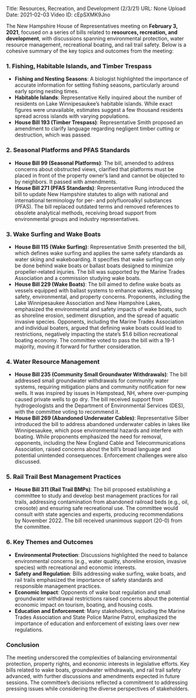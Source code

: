 Title: Resources, Recreation, and Development (2/3/21)
URL: None
Upload Date: 2021-02-03
Video ID: cEpSXMK9Jno

The New Hampshire House of Representatives meeting on **February 3, 2021**, focused on a series of bills related to **resources, recreation, and development**, with discussions spanning environmental protection, water resource management, recreational boating, and rail trail safety. Below is a cohesive summary of the key topics and outcomes from the meeting:

### **1. Fishing, Habitable Islands, and Timber Trespass**
- **Fishing and Nesting Seasons**: A biologist highlighted the importance of accurate information for setting fishing seasons, particularly around early spring nesting times.
- **Habitable Islands**: Representative Kelly inquired about the number of residents on Lake Winnipesaukee’s habitable islands. While exact figures were unavailable, estimates suggest a few thousand residents spread across islands with varying populations.
- **House Bill 193 (Timber Trespass)**: Representative Smith proposed an amendment to clarify language regarding negligent timber cutting or destruction, which was passed.

### **2. Seasonal Platforms and PFAS Standards**
- **House Bill 99 (Seasonal Platforms)**: The bill, amended to address concerns about obstructed views, clarified that platforms must be placed in front of the property owner’s land and cannot be objected to by neighbors. It passed with amendments.
- **House Bill 271 (PFAS Standards)**: Representative Rung introduced the bill to update New Hampshire statutes to align with national and international terminology for per- and polyfluoroalkyl substances (PFAS). The bill replaced outdated terms and removed references to obsolete analytical methods, receiving broad support from environmental groups and industry representatives.

### **3. Wake Surfing and Wake Boats**
- **House Bill 115 (Wake Surfing)**: Representative Smith presented the bill, which defines wake surfing and applies the same safety standards as water skiing and wakeboarding. It specifies that wake surfing can only be done behind wake boats or ballast boats designed to minimize propeller-related injuries. The bill was supported by the Marine Trades Association and a commission studying wake boats.
- **House Bill 229 (Wake Boats)**: The bill aimed to define wake boats as vessels equipped with ballast systems to enhance wakes, addressing safety, environmental, and property concerns. Proponents, including the Lake Winnipesaukee Association and New Hampshire Lakes, emphasized the environmental and safety impacts of wake boats, such as shoreline erosion, sediment disruption, and the spread of aquatic invasive species. Opponents, including the Marine Trades Association and individual boaters, argued that defining wake boats could lead to restrictions, negatively impacting the state’s $1.6 billion recreational boating economy. The committee voted to pass the bill with a 19-1 majority, moving it forward for further consideration.

### **4. Water Resource Management**
- **House Bill 235 (Community Small Groundwater Withdrawals)**: The bill addressed small groundwater withdrawals for community water systems, requiring mitigation plans and community notification for new wells. It was inspired by issues in Hampstead, NH, where over-pumping caused private wells to go dry. The bill received support from hydrogeologists and the Department of Environmental Services (DES), with the committee voting to recommend it.
- **House Bill 269 (Abandoned Underwater Cables)**: Representative Silber introduced the bill to address abandoned underwater cables in lakes like Winnipesaukee, which pose environmental hazards and interfere with boating. While proponents emphasized the need for removal, opponents, including the New England Cable and Telecommunications Association, raised concerns about the bill’s broad language and potential unintended consequences. Enforcement challenges were also discussed.

### **5. Rail Trail Best Management Practices**
- **House Bill 311 (Rail Trail BMPs)**: The bill proposed establishing a committee to study and develop best management practices for rail trails, addressing contamination from abandoned railroad beds (e.g., oil, creosote) and ensuring safe recreational use. The committee would consult with state agencies and experts, producing recommendations by November 2022. The bill received unanimous support (20-0) from the committee.

### **6. Key Themes and Outcomes**
- **Environmental Protection**: Discussions highlighted the need to balance environmental concerns (e.g., water quality, shoreline erosion, invasive species) with recreational and economic interests.
- **Safety and Regulation**: Bills addressing wake surfing, wake boats, and rail trails emphasized the importance of safety standards and responsible management practices.
- **Economic Impact**: Opponents of wake boat regulation and small groundwater withdrawal restrictions raised concerns about the potential economic impact on tourism, boating, and housing costs.
- **Education and Enforcement**: Many stakeholders, including the Marine Trades Association and State Police Marine Patrol, emphasized the importance of education and enforcement of existing laws over new regulations.

### **Conclusion**
The meeting underscored the complexities of balancing environmental protection, property rights, and economic interests in legislative efforts. Key bills related to wake boats, groundwater withdrawals, and rail trail safety advanced, with further discussions and amendments expected in future sessions. The committee’s decisions reflected a commitment to addressing pressing issues while considering the diverse perspectives of stakeholders.